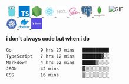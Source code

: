 <img alt="GIF" src="./code.gif" style="display=inline" width="225" height="225" align="right" />

<div>
    <a href="https://golang.org/" target="_blank" rel="noopener noreferrer nofollow">
        <img height="30" src="https://raw.githubusercontent.com/devicons/devicon/master/icons/go/go-original.svg" alt="golang">
    </a>
    <a href="https://www.typescriptlang.org/" target="_blank" rel="noopener noreferrer nofollow">
        <img height="30" src="https://raw.githubusercontent.com/github/explore/80688e429a7d4ef2fca1e82350fe8e3517d3494d/topics/typescript/typescript.png" alt="Typescript">
    </a>
    <a href="https://nodejs.org/en/" target="_blank" rel="noopener noreferrer nofollow">
        <img height="30" src="https://raw.githubusercontent.com/github/explore/80688e429a7d4ef2fca1e82350fe8e3517d3494d/topics/nodejs/nodejs.png" alt="nodejs">
    </a>
    <a href="https://reactjs.org/" target="_blank" rel="noopener noreferrer nofollow">
        <img height="30" src="https://raw.githubusercontent.com/github/explore/80688e429a7d4ef2fca1e82350fe8e3517d3494d/topics/react/react.png" alt="react">
    </a>
    <a href="https://nextjs.org/" target="_blank" rel="noopener noreferrer nofollow">
        <img src="https://raw.githubusercontent.com/github/explore/28b02bbc9ad9f7a503c43775aebeb515dc2da5fc/topics/nextjs/nextjs.png" alt="nextjs" width="30" height="30">
    </a>
    <a href="https://sass-lang.com" target="_blank" rel="nofollow noopener noreferrer">
        <img src="https://raw.githubusercontent.com/devicons/devicon/master/icons/sass/sass-original.svg" alt="sass" width="30" height="30">
    </a>
    <a href="https://www.postgresql.org/" target="_blank" rel="noopener noreferrer nofollow">
        <img height="30" src="https://raw.githubusercontent.com/github/explore/80688e429a7d4ef2fca1e82350fe8e3517d3494d/topics/postgresql/postgresql.png" alt="postgres">
    </a>
    <a href="https://www.mongodb.com/" target="_blank" rel="noopener noreferrer nofollow">
        <img height="30" src="https://raw.githubusercontent.com/devicons/devicon/master/icons/mongodb/mongodb-original-wordmark.svg" alt="mongodb">
    </a>
    <a href="https://kubernetes.io/" target="_blank" rel="noopener noreferrer nofollow">
        <img height="30" src="https://raw.githubusercontent.com/devicons/devicon/master/icons/kubernetes/kubernetes-plain.svg" alt="kubernetes">
    </a>
    <a href="https://www.docker.com/" target="_blank" rel="noopener noreferrer nofollow">
        <img height="30" src="https://raw.githubusercontent.com/github/explore/80688e429a7d4ef2fca1e82350fe8e3517d3494d/topics/docker/docker.png" alt="docker">
    </a>
    <a href="https://www.terraform.io/" target="_blank" rel="noopener noreferrer nofollow">
        <img height="30" src="https://raw.githubusercontent.com/github/explore/80688e429a7d4ef2fca1e82350fe8e3517d3494d/topics/terraform/terraform.png" alt="terraform">
    </a>
</div>

**i don't always code but when i do**
<!--START_SECTION:waka-->

```txt
Go           9 hrs 27 mins   ██████████▒░░░░░░░░░░░░░░   40.85 %
TypeScript   7 hrs 12 mins   ███████▓░░░░░░░░░░░░░░░░░   31.16 %
Markdown     4 hrs 52 mins   █████▒░░░░░░░░░░░░░░░░░░░   21.04 %
JSON         42 mins         ▓░░░░░░░░░░░░░░░░░░░░░░░░   03.05 %
CSS          16 mins         ▒░░░░░░░░░░░░░░░░░░░░░░░░   01.19 %
```

<!--END_SECTION:waka-->



